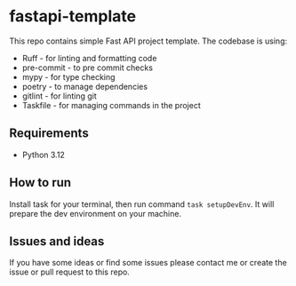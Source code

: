 # fastapi-template

This repo contains simple Fast API project template. The codebase is using:
- Ruff - for linting and formatting code
- pre-commit - to pre commit checks
- mypy - for type checking
- poetry - to manage dependencies
- gitlint - for linting git
- Taskfile - for managing commands in the project

## Requirements
- Python 3.12

## How to run
Install task for your terminal, then run command `task setupDevEnv`. It will prepare the dev environment on your machine.

## Issues and ideas
If you have some ideas or find some issues please contact me or create the issue or pull request to this repo.
